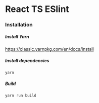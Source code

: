 # React TS ESlint

### Installation

##### Install Yarn

https://classic.yarnpkg.com/en/docs/install

##### Install dependencies

`yarn`

##### Build

`yarn run build`
